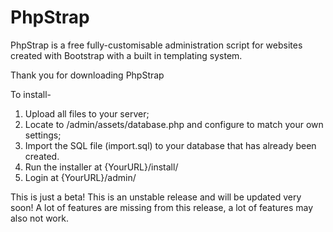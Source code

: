 PhpStrap
========

PhpStrap is a free fully-customisable administration script for websites created with Bootstrap with a built in templating system.

Thank you for downloading PhpStrap

To install-
1. Upload all files to your server;
2. Locate to /admin/assets/database.php and configure to match your own settings;
3. Import the SQL file (import.sql) to your database that has already been created.
4. Run the installer at {YourURL}/install/
5. Login at {YourURL}/admin/

This is just a beta! This is an unstable release and will be updated very soon!
	A lot of features are missing from this release, a lot of features may also not work.
